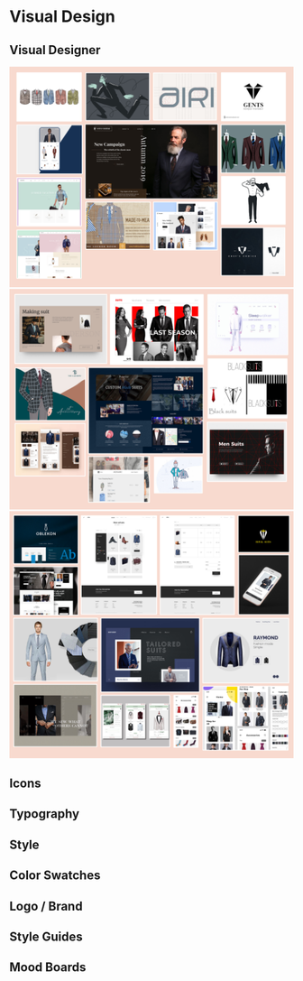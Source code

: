 # Visual Design 

## Visual Designer
 <kbd>
   <img src="Images/moodboard1.jpg">
 </kbd>
 <kbd>
   <img src="Images/moodboard2.jpg">
 </kbd>
 <kbd>
   <img src="Images/moodboard3.jpg">
 </kbd>

## Icons

## Typography

## Style

## Color Swatches

## Logo / Brand

## Style Guides

## Mood Boards
